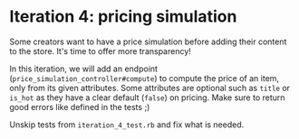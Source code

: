 # Iteration 4: pricing simulation

Some creators want to have a price simulation before adding their content to the store.
It's time to offer more transparency!

In this iteration, we will add an endpoint (`price_simulation_controller#compute`) to compute the price of an item, only from its given attributes.
Some attributes are optional such as `title` or `is_hot` as they have a clear default (`false`) on pricing.
Make sure to return good errors like defined in the tests ;)

Unskip tests from `iteration_4_test.rb` and fix what is needed.
